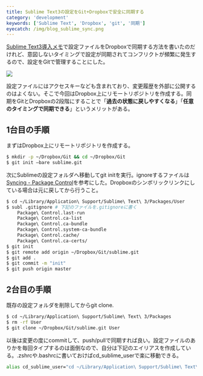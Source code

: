 ```yaml
---
title: Sublime Text3の設定をGit+Dropboxで安全に同期する
category: 'development'
keywords: ['Sublime Text', 'Dropbox', 'git', '同期']
eyecatch: /img/blog_sublime_sync.png
---
```


[Sublime Text3導入メモ](/ja/posts/hello-sublime/)で設定ファイルをDropboxで同期する方法を書いたのだけれど、意図しないタイミングで設定が同期されてコンフリクトが頻繁に発生するので、設定をGitで管理することにした。

![ ](/img/blog_sublime_sync.png)

設定ファイルにはアクセスキーなども含まれており、変更履歴を外部に公開するのはよくない。そこで今回はDropbox上にリモートリポジトリを作成する。同期をGitとDropboxの2段階にすることで「**過去の状態に戻しやすくなる**」「**任意のタイミングで同期できる**」というメリットがある。

## 1台目の手順

まずはDropbox上にリモートリポジトリを作成する。

```bash
$ mkdir -p ~/Dropbox/Git && cd ~/Dropbox/Git
$ git init —bare sublime.git
```

次にSublimeの設定フォルダへ移動してgit initを実行。ignoreするファイルは[Syncing - Package Control](https://sublime.wbond.net/docs/syncing)を参考にした。Dropboxのシンボリックリンクにしている場合は元に戻してから行うこと。

```bash
$ cd ~/Library/Application\ Support/Sublime\ Text\ 3/Packages/User
$ subl .gitignore # 下記のファイルを.gitignoreに書く
	Package\ Control.last-run
	Package\ Control.ca-list
	Package\ Control.ca-bundle
	Package\ Control.system-ca-bundle
	Package\ Control.cache/
	Package\ Control.ca-certs/
$ git init
$ git remote add origin ~/Dropbox/Git/sublime.git
$ git add .
$ git commit -m "init"
$ git push origin master
```

## 2台目の手順

既存の設定フォルダを削除してからgit clone.

```bash
$ cd ~/Library/Application\ Support/Sublime\ Text\ 3/Packages
$ rm -rf User
$ git clone ~/Dropbox/Git/sublime.git User
```

以後は変更の度にcommitして、push/pullで同期すれば良い。設定ファイルのありかを毎回タイプするのは面倒なので、自分は下記のエイリアスを作成している。.zshrcや.bashrcに書いておけばcd_sublime_userで楽に移動できる。

```bash
alias cd_sublime_user="cd ~/Library/Application\ Support/Sublime\ Text\ 3/Packages/User"
```